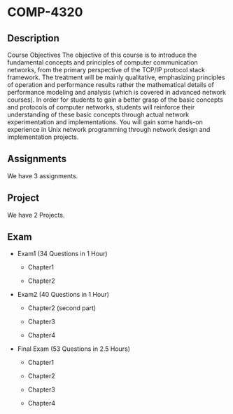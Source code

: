 # COMP-4320

## Description
Course Objectives The objective of this course is to introduce the fundamental concepts and principles of computer communication networks, from the primary perspective of the TCP/IP protocol stack framework. The treatment will be mainly qualitative, emphasizing principles of operation and performance results rather the mathematical details of performance modeling and analysis (which is covered in advanced network courses). In order for students to gain a better grasp of the basic concepts and protocols of computer networks, students will reinforce their understanding of these basic concepts through actual network experimentation and implementations. You will gain some hands-on experience in Unix network programming through network design and implementation projects.

## Assignments
We have 3 assignments. 

## Project
We have 2 Projects.

## Exam
+ Exam1 (34 Questions in 1 Hour)
    
    - Chapter1
    
    - Chapter2
    
+ Exam2 (40 Questions in 1 Hour)
    
    - Chapter2 (second part)
    
    - Chapter3 
    
    - Chapter4
    
+ Final Exam (53 Questions in 2.5 Hours)

    - Chapter1
    
    - Chapter2 
    
    - Chapter3 
    
    - Chapter4
